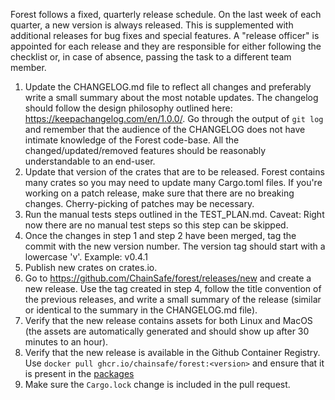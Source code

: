 Forest follows a fixed, quarterly release schedule. On the last week of each
quarter, a new version is always released. This is supplemented with additional
releases for bug fixes and special features. A "release officer" is appointed
for each release and they are responsible for either following the checklist or,
in case of absence, passing the task to a different team member.

1. Update the CHANGELOG.md file to reflect all changes and preferably write a
   small summary about the most notable updates. The changelog should follow the
   design philosophy outlined here: https://keepachangelog.com/en/1.0.0/. Go
   through the output of `git log` and remember that the audience of the
   CHANGELOG does not have intimate knowledge of the Forest code-base. All the
   changed/updated/removed features should be reasonably understandable to an
   end-user.
2. Update that version of the crates that are to be released. Forest contains
   many crates so you may need to update many Cargo.toml files. If you're
   working on a patch release, make sure that there are no breaking changes.
   Cherry-picking of patches may be necessary.
3. Run the manual tests steps outlined in the TEST_PLAN.md. Caveat: Right now
   there are no manual test steps so this step can be skipped.
4. Once the changes in step 1 and step 2 have been merged, tag the commit with
   the new version number. The version tag should start with a lowercase 'v'.
   Example: v0.4.1
5. Publish new crates on crates.io.
6. Go to https://github.com/ChainSafe/forest/releases/new and create a new
   release. Use the tag created in step 4, follow the title convention of the
   previous releases, and write a small summary of the release (similar or
   identical to the summary in the CHANGELOG.md file).
7. Verify that the new release contains assets for both Linux and MacOS (the
   assets are automatically generated and should show up after 30 minutes to an
   hour).
8. Verify that the new release is available in the Github Container Registry.
   Use `docker pull ghcr.io/chainsafe/forest:<version>` and ensure that it is
   present in the [packages][2]
9. Make sure the `Cargo.lock` change is included in the pull request.

[1]: https://github.com/ChainSafe/forest/wiki/Forest-Progress
[2]: https://github.com/ChainSafe/forest/pkgs/container/forest
